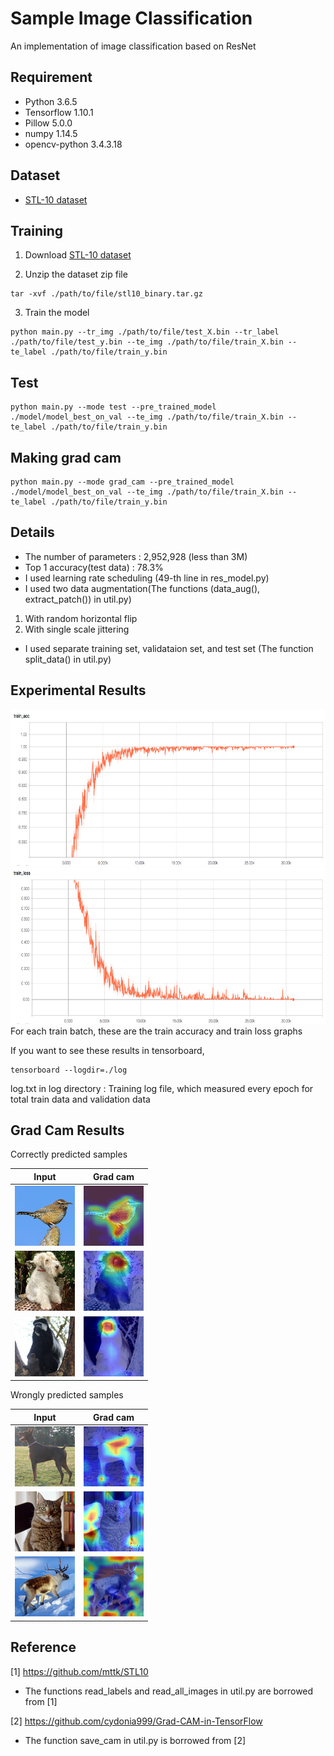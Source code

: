 # Sample Image Classification
An implementation of image classification based on ResNet

## Requirement
- Python 3.6.5
- Tensorflow 1.10.1 
- Pillow 5.0.0
- numpy 1.14.5
- opencv-python 3.4.3.18

## Dataset
- [STL-10 dataset](https://cs.stanford.edu/~acoates/stl10/)

## Training
1) Download [STL-10 dataset](https://cs.stanford.edu/~acoates/stl10/)

2) Unzip the dataset zip file
```
tar -xvf ./path/to/file/stl10_binary.tar.gz
```

3) Train the model
```
python main.py --tr_img ./path/to/file/test_X.bin --tr_label ./path/to/file/test_y.bin --te_img ./path/to/file/train_X.bin --te_label ./path/to/file/train_y.bin
```

## Test
```
python main.py --mode test --pre_trained_model ./model/model_best_on_val --te_img ./path/to/file/train_X.bin --te_label ./path/to/file/train_y.bin
```

## Making grad cam
```
python main.py --mode grad_cam --pre_trained_model ./model/model_best_on_val --te_img ./path/to/file/train_X.bin --te_label ./path/to/file/train_y.bin
```

## Details
- The number of parameters : 2,952,928 (less than 3M)
- Top 1 accuracy(test data) : 78.3%
- I used learning rate scheduling
(49-th line in res_model.py)
- I used two data augmentation(The functions (data_aug(), extract_patch()) in util.py)

1) With random horizontal flip 
2) With single scale jittering

- I used separate training set, validataion set, and test set
(The function split_data() in util.py)

## Experimental Results
<img src = "images/train_acc.png" height = "250px">
<img src = "images/train_loss.png" height = "250px">
For each train batch, these are the train accuracy and train loss graphs 

If you want to see these results in tensorboard,
```
tensorboard --logdir=./log
```

log.txt in log directory : Training log file, which measured every epoch for total train data and validation data 

## Grad Cam Results
Correctly predicted samples

| Input | Grad cam |
| --- | --- |
| <img src="images/real_data/True_0160.png"> |<img src="images/grad_cam/True_0160.png">| 
| <img src="images/real_data/True_0521.png"> |<img src="images/grad_cam/True_0521.png">|
| <img src="images/real_data/True_2163.png"> |<img src="images/grad_cam/True_2163.png">|

Wrongly predicted samples

| Input | Grad cam |
| --- | --- |
| <img src="images/real_data/False_0657.png"> |<img src="images/grad_cam/False_0657.png">| 
| <img src="images/real_data/False_1457.png"> |<img src="images/grad_cam/False_1457.png">|
| <img src="images/real_data/False_2584.png"> |<img src="images/grad_cam/False_2584.png">|

## Reference
[1] https://github.com/mttk/STL10

- The functions read_labels and read_all_images in util.py are borrowed from [1]

[2] https://github.com/cydonia999/Grad-CAM-in-TensorFlow

- The function save_cam in util.py is borrowed from [2]
